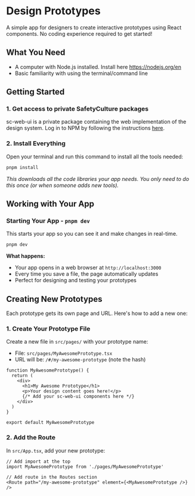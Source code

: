 # Design Prototypes

A simple app for designers to create interactive prototypes using React components. No coding experience required to get started!

## What You Need

- A computer with Node.js installed. Install here https://nodejs.org/en
- Basic familiarity with using the terminal/command line

## Getting Started

### 1. Get access to private SafetyCulture packages

sc-web-ui is a private package containing the web implementation of the design system. Log in to NPM by following the instructions [here](https://safetyculture.atlassian.net/wiki/spaces/ENG/pages/11371232/HOW+TO+use+NPM+private+packages#Authentication-(Logging-in)).

### 2. Install Everything

Open your terminal and run this command to install all the tools needed:

```bash
pnpm install
```

*This downloads all the code libraries your app needs. You only need to do this once (or when someone adds new tools).*

## Working with Your App

### Starting Your App - `pnpm dev`

This starts your app so you can see it and make changes in real-time.

```bash
pnpm dev
```

**What happens:**
- Your app opens in a web browser at `http://localhost:3000`
- Every time you save a file, the page automatically updates
- Perfect for designing and testing your prototypes

## Creating New Prototypes

Each prototype gets its own page and URL. Here's how to add a new one:

### 1. Create Your Prototype File

Create a new file in `src/pages/` with your prototype name:
- File: `src/pages/MyAwesomePrototype.tsx`
- URL will be: `/#/my-awesome-prototype` (note the hash)

```tsx
function MyAwesomePrototype() {
  return (
    <div>
      <h1>My Awesome Prototype</h1>
      <p>Your design content goes here!</p>
      {/* Add your sc-web-ui components here */}
    </div>
  )
}

export default MyAwesomePrototype
```

### 2. Add the Route

In `src/App.tsx`, add your new prototype:

```tsx
// Add import at the top
import MyAwesomePrototype from './pages/MyAwesomePrototype'

// Add route in the Routes section
<Route path="/my-awesome-prototype" element={<MyAwesomePrototype />} />
```

